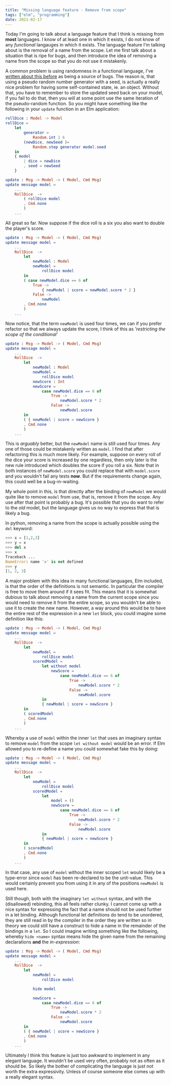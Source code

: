 ```yaml
---
title: "Missing language feature - Remove from scope"
tags: ["elm", "programming"]
date: 2021-02-17
---
```


Today I'm going to talk about a language feature that I think is missing from **most** languages. I know of at least one in which it exists, I do not know of any *functional* langauges in which it exists. The language feature I'm talking about is the removal of a name from the scope. Let me first talk about a situation that is ripe for bugs, and then introduce the idea of removing a name from the scope so that you do not use it mistakenly.

A common problem is using randomness in a functional language, I've [written about this before](/posts/2021-01-23-immutabilit-bugs) as being a source of bugs. The reason is, that using a pseudo random number generator with a seed, is actually a really nice problem for having some self-contained state, ie. an object. Without that, you have to remember to store the updated seed back on your model, if you fail to do that, then you will at some point use the same iteration of the pseudo-random function. So you might have something like the following in your `update` function in an Elm application:

```elm
rollDice : Model -> Model
rollDice =
    let
        generator =
            Random.int 1 6
        (newDice, newSeed )=
            Random.step generator model.seed
    in
    { model
        | dice = newDice
        , seed = newSeed
    }

update : Msg -> Model -> ( Model, Cmd Msg)
update message model =
    ...
    RollDice  ->
        ( rollDice model
        , Cmd.none
        )
    ...
```

All great so far. Now suppose if the dice roll is a six you also want to double the player's score.


```elm
update : Msg -> Model -> ( Model, Cmd Msg)
update message model =
    ...
    RollDice  ->
        let
            newModel : Model
            newModel =
                rollDice model
        in
        ( case newModel.dice == 6 of
            True ->
                { newModel | score = newModel.score * 2 }
            False ->
                newModel
        , Cmd.none
        )
    ...
```

Now notice, that the term `newModel` is used four times, we can if you prefer refactor so that we always update the score, I think of this as *'restricting the scope of the conditional'*


```elm
update : Msg -> Model -> ( Model, Cmd Msg)
update message model =
    ...
    RollDice  ->
        let
            newModel : Model
            newModel =
                rollDice model
            newScore : Int
            newScore =
                case newModel.dice == 6 of
                    True ->
                        newModel.score * 2
                    False ->
                        newModel.score
        in
        ( { newModel | score = newScore }
        , Cmd.none
        )
    ...
```
This is *arguably* better, but the `newModel` name is still used four times. Any one of those could be mistakenly written as `model`. I find that after refactoring this is much more likely. For example, suppose on every roll of the dice your score is increased by one regardless, then only later is the new rule introduced which doubles the score if you roll a six. Note that in both instances of `newModel.score` you could replace that with `model.score` and you wouldn't fail any tests **now**. But if the requirements change again, this could well be a bug-in-waiting.


My whole point in this, is that directly after the binding of `newModel` we would quite like to remove `model` from use, that is, remove it from the scope. Any use after that point is probably a bug. It's possible that you do want to refer to the *old* model, but the language gives us no way to express that that is likely a bug.


In python, removing a name from the scope is actually possible using the `del` keyword:

```python
>>> x = [1,2,3]
>>> y = x
>>> del x
>>> x
Traceback ...
NameError: name 'x' is not defined
>>> y
[1, 2, 3]
```

A major problem with this idea in many functional languages, Elm included, is that the order of the definitions is not semantic. In particular the compiler is free to move them around if it sees fit. This means that it is somewhat dubious to talk about removing a name from the current scope since you would need to remove it from the entire scope, so you wouldn't be able to use it to create the new name. However, a way around this would be to have the entire rest of the expression in a new `let` block, you could imagine some definition like this:


```elm
update : Msg -> Model -> ( Model, Cmd Msg)
update message model =
    ...
    RollDice  ->
        let
            newModel =
                rollDice model
            scoredModel =
                let without model
                    newScore =
                        case newModel.dice == 6 of
                            True ->
                                newModel.score * 2
                            False ->
                                newModel.score
                in
                { newModel | score = newScore }
        in
        ( scoredModel
        , Cmd.none
        )
    ...
```

Whereby a use of `model` within the inner `let` that uses an imaginary syntax to remove `model` from the scope `let without model` would be an error. If Elm allowed you to re-define a name you could somewhat fake this by doing:


```elm
update : Msg -> Model -> ( Model, Cmd Msg)
update message model =
    ...
    RollDice  ->
        let
            newModel =
                rollDice model
            scoredModel =
                let 
                    model = ()
                    newScore =
                        case newModel.dice == 6 of
                            True ->
                                newModel.score * 2
                            False ->
                                newModel.score
                in
                { newModel | score = newScore }
        in
        ( scoredModel
        , Cmd.none
        )
    ...
```

In that case, any use of `model` without the inner scoped `let` would likely be a type-error since `model` has been re-declared to be the unit-value. This would certainly prevent you from using it in any of the positions `newModel` is used here.

Still though, both with the imaginary `let without` syntax, and with the (disallowed) rebinding, this all feels rather clunky. I cannot come up with a nice syntax for expressing the fact that a name should not be used further in a let binding. Although functional let definitions do tend to be unordered, they are still read in by the compiler in the order they are written so in theory we could still have a construct to hide a name in the remainder of the bindings in a `let`. So I could imagine writing something like the following, whereby `hide <name>` syntax means hide the given name from the remaining declarations **and** the *in-expression*:


```elm
update : Msg -> Model -> ( Model, Cmd Msg)
update message model =
    ...
    RollDice  ->
        let
            newModel =
                rollDice model

            hide model

            newScore =
                case newModel.dice == 6 of
                    True ->
                        newModel.score * 2
                    False ->
                        newModel.score
        in
        ( { newModel | score = newScore }
        , Cmd.none
        )
    ...
```


Ultimately I think this feature is just too awkward to implement in any elegant language. It wouldn't be used very often, probably not as often as it should be. So likely the bother of complicating the language is just not worth the extra expressivity. Unless of course someone else comes up with a really elegant syntax.
